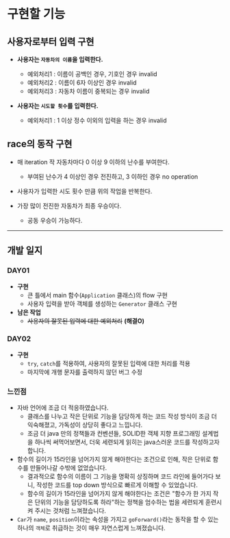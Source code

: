 # 구현할 기능

## 사용자로부터 입력 구현

- **사용자는 `자동차의 이름`을 입력한다.**
  - 예외처리1 : 이름이 공백인 경우, 기호인 경우 invalid
  - 예외처리2 : 이름이 6자 이상인 경우 invalid
  - 예외처리3 : 자동차 이름이 중복되는 경우 invalid


- **사용자는 `시도할 횟수`를 입력한다.**
  - 예외처리1 : 1 이상 정수 이외의 입력을 하는 경우 invalid



## race의 동작 구현

- 매 iteration 작 자동차마다 0 이상 9 이하의 난수를 부여한다.
  - 부여된 난수가 4 이상인 경우 전진하고, 3 이하인 경우 no operation

- 사용자가 입력한 시도 횟수 만큼 위의 작업을 반복한다. 
- 가장 많이 전진한 자동차가 최종 우승이다.
  - 공동 우승이 가능하다.




-------------------------

## 개발 일지

### DAY01

- **구현**
  - 큰 틀에서 main 함수(`Application` 클래스)의 flow 구현
  - 사용자 입력을 받아 객체를 생성하는 `Generator` 클래스 구현
- **남은 작업**
  - ~~사용자의 잘못된 입력에 대한 예외처리~~ **(해결O)**




### DAY02

- **구현**
  - `try`, `catch`를 적용하여, 사용자의 잘못된 입력에 대한 처리를 적용
  - 마지막에 개행 문자를 출력하지 않던 버그 수정



### 느낀점

- 자바 언어에 조금 더 적응하였습니다.
  - 클래스를 나누고 작은 단위로 기능을 담당하게 하는 코드 작성 방식이 조금 더 익숙해졌고, 가독성이 상당히 좋다고 느낍니다.
  - 조금 더 java 만의 정책들과 컨벤션들, SOLID한 객체 지향 프로그래밍 설계법을 하나씩 써먹어보면서, 더욱 세련되게 읽히는 java스러운 코드를 작성하고자 합니다.
- 함수의 길이가 15라인을 넘어가지 않게 해아한다는 조건으로 인해, 작은 단위로 함수를 만들어나갈 수밖에 없었습니다.
  - 결과적으로 함수의 이름이 그 기능을 명확히 상징하며 코드 라인에 들어가다 보니, 작성한 코드를 top down 방식으로 빠르게 이해할 수 있었습니다.
  - 함수의 길이가 15라인을 넘어가지 않게 해야한다는 조건은 "함수가 한 가지 작은 단위의 기능을 담당하도록 하라"하는 정책을 엄수하는 법을 세련되게 훈련시켜 주시는 것처럼 느껴졌습니다.
- `Car`가 `name`, `position`이라는 속성을 가지고 `goForward()`라는 동작을 할 수 있는 하나의 `객체`로 취급하는 것이 매우 자연스럽게 느껴졌습니다.
